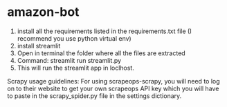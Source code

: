 # amazon-bot

1. install all the requirements listed in the requirements.txt file (I recommend you use python virtual env)
2. install streamlit
3. Open in terminal the folder where all the files are extracted
4. Command: streamlit run streamlit.py
5. This will run the streamlit app in loclhost.


Scrapy usage guidelines:
For using scrapeops-scrapy, you will need to log on to their website to get your own scrapeops API key which you will have to paste in the scrapy_spider.py file in the settings dictionary.
